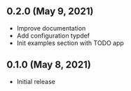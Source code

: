 ## 0.2.0 (May 9, 2021)

- Improve documentation
- Add configuration typdef
- Init examples section with TODO app

## 0.1.0 (May 8, 2021)

- Initial release